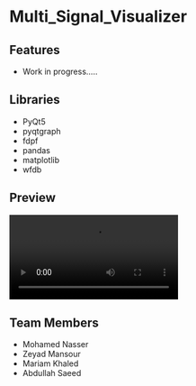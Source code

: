 # Multi_Signal_Visualizer

## Features

- Work in progress.....

## Libraries

- PyQt5
- pyqtgraph
- fdpf
- pandas
- matplotlib
- wfdb

## Preview

<video src="https://user-images.githubusercontent.com/46086535/157397108-b72a5ad8-a631-48c8-a1b6-cfaf0d665a34.mp4" controls="controls" style="max-width: 730px;">
</video>

## Team Members

- Mohamed Nasser
- Zeyad Mansour
- Mariam Khaled
- Abdullah Saeed

